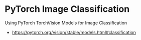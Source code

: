 # PyTorch Image Classification

Using PyTorch TorchVision Models for Image Classification

* https://pytorch.org/vision/stable/models.html#classification

